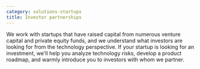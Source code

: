 ```yaml
---
category: solutions-startups
title: Investor partnerships
---
```


We work with startups that have raised capital from numerous venture
capital and private equity funds, and we understand what investors
are looking for from the technology perspective. If your startup
is looking for an investment, we'll help you analyze technology risks,
develop a product roadmap, and warmly introduce you to investors
with whom we partner.
